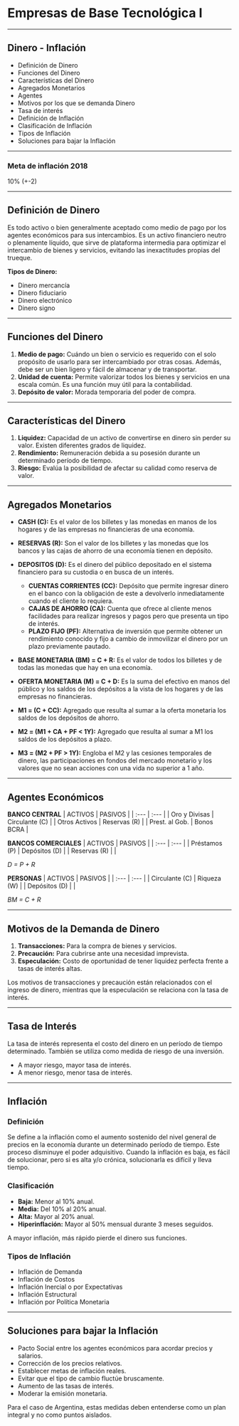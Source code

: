 # Empresas de Base Tecnológica I

---

## Dinero - Inflación

* Definición de Dinero
* Funciones del Dinero
* Características del Dinero
* Agregados Monetarios
* Agentes
* Motivos por los que se demanda Dinero
* Tasa de interés
* Definición de Inflación
* Clasificación de Inflación
* Tipos de Inflación
* Soluciones para bajar la Inflación

---

### Meta de inflación 2018

10% (+-2)

---

## Definición de Dinero

Es todo activo o bien generalmente aceptado como medio de pago por los agentes económicos para sus intercambios. Es un activo financiero neutro o plenamente líquido, que sirve de plataforma intermedia para optimizar el intercambio de bienes y servicios, evitando las inexactitudes propias del trueque.

**Tipos de Dinero:**
* Dinero mercancía
* Dinero fiduciario
* Dinero electrónico
* Dinero signo

---

## Funciones del Dinero

1.  **Medio de pago:** Cuándo un bien o servicio es requerido con el solo propósito de usarlo para ser intercambiado por otras cosas. Además, debe ser un bien ligero y fácil de almacenar y de transportar.
2.  **Unidad de cuenta:** Permite valorizar todos los bienes y servicios en una escala común. Es una función muy útil para la contabilidad.
3.  **Depósito de valor:** Morada temporaria del poder de compra.

---

## Características del Dinero

1.  **Liquidez:** Capacidad de un activo de convertirse en dinero sin perder su valor. Existen diferentes grados de liquidez.
2.  **Rendimiento:** Remuneración debida a su posesión durante un determinado período de tiempo.
3.  **Riesgo:** Evalúa la posibilidad de afectar su calidad como reserva de valor.

---

## Agregados Monetarios

* **CASH (C):** Es el valor de los billetes y las monedas en manos de los hogares y de las empresas no financieras de una economía.
* **RESERVAS (R):** Son el valor de los billetes y las monedas que los bancos y las cajas de ahorro de una economía tienen en depósito.
* **DEPOSITOS (D):** Es el dinero del público depositado en el sistema financiero para su custodia o en busca de un interés.
    * **CUENTAS CORRIENTES (CC):** Depósito que permite ingresar dinero en el banco con la obligación de este a devolverlo inmediatamente cuando el cliente lo requiera.
    * **CAJAS DE AHORRO (CA):** Cuenta que ofrece al cliente menos facilidades para realizar ingresos y pagos pero que presenta un tipo de interés.
    * **PLAZO FIJO (PF):** Alternativa de inversión que permite obtener un rendimiento conocido y fijo a cambio de inmovilizar el dinero por un plazo previamente pautado.

* **BASE MONETARIA (BM) = C + R:** Es el valor de todos los billetes y de todas las monedas que hay en una economía.
* **OFERTA MONETARIA (M) = C + D:** Es la suma del efectivo en manos del público y los saldos de los depósitos a la vista de los hogares y de las empresas no financieras.
* **M1 = (C + CC):** Agregado que resulta al sumar a la oferta monetaria los saldos de los depósitos de ahorro.
* **M2 = (M1 + CA + PF < 1Y):** Agregado que resulta al sumar a M1 los saldos de los depósitos a plazo.
* **M3 = (M2 + PF > 1Y):** Engloba el M2 y las cesiones temporales de dinero, las participaciones en fondos del mercado monetario y los valores que no sean acciones con una vida no superior a 1 año.

---

## Agentes Económicos

**BANCO CENTRAL**
| ACTIVOS | PASIVOS |
| :--- | :--- |
| Oro y Divisas | Circulante (C) |
| Otros Activos | Reservas (R) |
| Prest. al Gob. | Bonos BCRA |

**BANCOS COMERCIALES**
| ACTIVOS | PASIVOS |
| :--- | :--- |
| Préstamos (P) | Depósitos (D) |
| Reservas (R) | |

*D = P + R*

**PERSONAS**
| ACTIVOS | PASIVOS |
| :--- | :--- |
| Circulante (C) | Riqueza (W) |
| Depósitos (D) | |

*BM = C + R*

---

## Motivos de la Demanda de Dinero

1.  **Transacciones:** Para la compra de bienes y servicios.
2.  **Precaución:** Para cubrirse ante una necesidad imprevista.
3.  **Especulación:** Costo de oportunidad de tener liquidez perfecta frente a tasas de interés altas.

Los motivos de transacciones y precaución están relacionados con el ingreso de dinero, mientras que la especulación se relaciona con la tasa de interés.

---

## Tasa de Interés

La tasa de interés representa el costo del dinero en un período de tiempo determinado. También se utiliza como medida de riesgo de una inversión.
* A mayor riesgo, mayor tasa de interés.
* A menor riesgo, menor tasa de interés.

---

## Inflación

### Definición

Se define a la inflación como el aumento sostenido del nivel general de precios en la economía durante un determinado período de tiempo. Este proceso disminuye el poder adquisitivo. Cuando la inflación es baja, es fácil de solucionar, pero si es alta y/o crónica, solucionarla es difícil y lleva tiempo.

### Clasificación

* **Baja:** Menor al 10% anual.
* **Media:** Del 10% al 20% anual.
* **Alta:** Mayor al 20% anual.
* **Hiperinflación:** Mayor al 50% mensual durante 3 meses seguidos.

A mayor inflación, más rápido pierde el dinero sus funciones.

### Tipos de Inflación

* Inflación de Demanda
* Inflación de Costos
* Inflación Inercial o por Expectativas
* Inflación Estructural
* Inflación por Política Monetaria

---

## Soluciones para bajar la Inflación

* Pacto Social entre los agentes económicos para acordar precios y salarios.
* Corrección de los precios relativos.
* Establecer metas de inflación reales.
* Evitar que el tipo de cambio fluctúe bruscamente.
* Aumento de las tasas de interés.
* Moderar la emisión monetaria.

Para el caso de Argentina, estas medidas deben entenderse como un plan integral y no como puntos aislados.